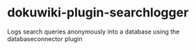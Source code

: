 dokuwiki-plugin-searchlogger
============================

Logs search queries anonymously into a database using the databaseconnector plugin
